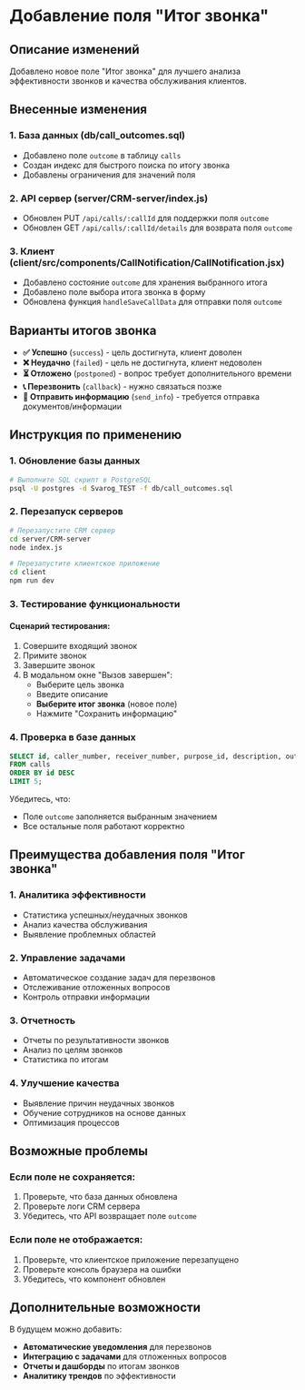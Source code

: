 # Добавление поля "Итог звонка"

## Описание изменений

Добавлено новое поле "Итог звонка" для лучшего анализа эффективности звонков и качества обслуживания клиентов.

## Внесенные изменения

### 1. База данных (db/call_outcomes.sql)

- Добавлено поле `outcome` в таблицу `calls`
- Создан индекс для быстрого поиска по итогу звонка
- Добавлены ограничения для значений поля

### 2. API сервер (server/CRM-server/index.js)

- Обновлен PUT `/api/calls/:callId` для поддержки поля `outcome`
- Обновлен GET `/api/calls/:callId/details` для возврата поля `outcome`

### 3. Клиент (client/src/components/CallNotification/CallNotification.jsx)

- Добавлено состояние `outcome` для хранения выбранного итога
- Добавлено поле выбора итога звонка в форму
- Обновлена функция `handleSaveCallData` для отправки поля `outcome`

## Варианты итогов звонка

- **✅ Успешно** (`success`) - цель достигнута, клиент доволен
- **❌ Неудачно** (`failed`) - цель не достигнута, клиент недоволен
- **⏳ Отложено** (`postponed`) - вопрос требует дополнительного времени
- **📞 Перезвонить** (`callback`) - нужно связаться позже
- **📧 Отправить информацию** (`send_info`) - требуется отправка документов/информации

## Инструкция по применению

### 1. Обновление базы данных

```bash
# Выполните SQL скрипт в PostgreSQL
psql -U postgres -d Svarog_TEST -f db/call_outcomes.sql
```

### 2. Перезапуск серверов

```bash
# Перезапустите CRM сервер
cd server/CRM-server
node index.js

# Перезапустите клиентское приложение
cd client
npm run dev
```

### 3. Тестирование функциональности

#### Сценарий тестирования:

1. Совершите входящий звонок
2. Примите звонок
3. Завершите звонок
4. В модальном окне "Вызов завершен":
   - Выберите цель звонка
   - Введите описание
   - **Выберите итог звонка** (новое поле)
   - Нажмите "Сохранить информацию"

### 4. Проверка в базе данных

```sql
SELECT id, caller_number, receiver_number, purpose_id, description, outcome, status, accepted_at
FROM calls
ORDER BY id DESC
LIMIT 5;
```

Убедитесь, что:

- Поле `outcome` заполняется выбранным значением
- Все остальные поля работают корректно

## Преимущества добавления поля "Итог звонка"

### 1. **Аналитика эффективности**

- Статистика успешных/неудачных звонков
- Анализ качества обслуживания
- Выявление проблемных областей

### 2. **Управление задачами**

- Автоматическое создание задач для перезвонов
- Отслеживание отложенных вопросов
- Контроль отправки информации

### 3. **Отчетность**

- Отчеты по результативности звонков
- Анализ по целям звонков
- Статистика по итогам

### 4. **Улучшение качества**

- Выявление причин неудачных звонков
- Обучение сотрудников на основе данных
- Оптимизация процессов

## Возможные проблемы

### Если поле не сохраняется:

1. Проверьте, что база данных обновлена
2. Проверьте логи CRM сервера
3. Убедитесь, что API возвращает поле `outcome`

### Если поле не отображается:

1. Проверьте, что клиентское приложение перезапущено
2. Проверьте консоль браузера на ошибки
3. Убедитесь, что компонент обновлен

## Дополнительные возможности

В будущем можно добавить:

- **Автоматические уведомления** для перезвонов
- **Интеграцию с задачами** для отложенных вопросов
- **Отчеты и дашборды** по итогам звонков
- **Аналитику трендов** по эффективности

